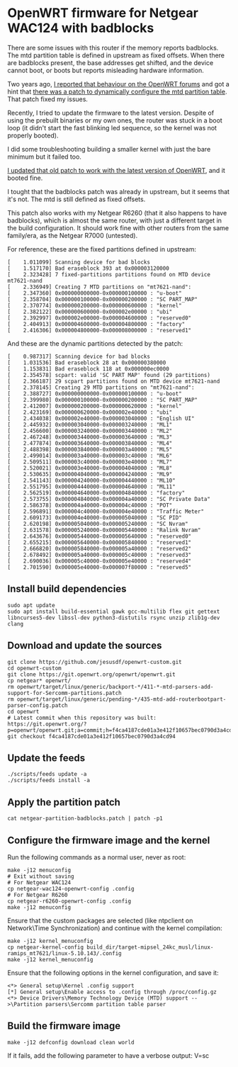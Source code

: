 # OpenWRT firmware for Netgear WAC124 with badblocks

There are some issues with this router if the memory reports badblocks. The mtd partition table is defined in upstream as fixed offsets. When there are badblocks present, the base addresses get shifted, and the device cannot boot, or boots but reports misleading hardware information.

Two years ago, [I reported that behaviour on the OpenWRT forums](https://forum.openwrt.org/t/strange-behaviour-on-5g-wifi-with-netgear-wac124/74771) and got a hint that [there was a patch to dynamically configure the mtd partition table](http://lists.infradead.org/pipermail/openwrt-devel/2020-June/029857.html ). That patch fixed my issues.

Recently, I tried to update the firmware to the latest version. Despite of using the prebuilt binaries or my own ones, the router was stuck in a boot loop (it didn't start the fast blinking led sequence, so the kernel was not properly booted).

I did some troubleshooting building a smaller kernel with just the bare minimum but it failed too.

[I updated that old patch to work with the latest version of OpenWRT](https://github.com/jesusdf/openwrt-custom/blob/main/netgear-partition-badblocks.patch), and it booted fine.

I tought that the badblocks patch was already in upstream, but it seems that it's not. The mtd is still defined as fixed offsets.

This patch also works with my Netgear R6260 (that it also happens to have badblocks), which is almost the same router, with just a different target in the build configuration. It should work fine with other routers from the same family/era, as the Netgear R7000 (untested).

For reference, these are the fixed partitions defined in upstream:

```
[    1.011099] Scanning device for bad blocks
[    1.517170] Bad eraseblock 393 at 0x000003120000
[    2.323428] 7 fixed-partitions partitions found on MTD device mt7621-nand
[    2.336949] Creating 7 MTD partitions on "mt7621-nand":
[    2.347360] 0x000000000000-0x000000100000 : "u-boot"
[    2.358704] 0x000000100000-0x000000200000 : "SC PART_MAP"
[    2.370774] 0x000000200000-0x000000600000 : "kernel"
[    2.382122] 0x000000600000-0x000002e00000 : "ubi"
[    2.392997] 0x000002e00000-0x000004600000 : "reserved0"
[    2.404913] 0x000004600000-0x000004800000 : "factory"
[    2.416306] 0x000004800000-0x000008000000 : "reserved1"
```

And these are the dynamic partitions detected by the patch:

```
[    0.987317] Scanning device for bad blocks
[    1.031536] Bad eraseblock 28 at 0x000000380000
[    1.153831] Bad eraseblock 118 at 0x000000ec0000
[    2.354578] scpart: valid 'SC PART MAP' found (29 partitions)
[    2.366187] 29 scpart partitions found on MTD device mt7621-nand
[    2.378145] Creating 29 MTD partitions on "mt7621-nand":
[    2.388727] 0x000000000000-0x000000100000 : "u-boot"
[    2.399980] 0x000000100000-0x000000200000 : "SC PART_MAP"
[    2.412007] 0x000000200000-0x000000620000 : "kernel"
[    2.423169] 0x000000620000-0x000002e40000 : "ubi"
[    2.434038] 0x000002e40000-0x000003040000 : "English UI"
[    2.445932] 0x000003040000-0x000003240000 : "ML1"
[    2.456600] 0x000003240000-0x000003440000 : "ML2"
[    2.467248] 0x000003440000-0x000003640000 : "ML3"
[    2.477874] 0x000003640000-0x000003840000 : "ML4"
[    2.488398] 0x000003840000-0x000003a40000 : "ML5"
[    2.499014] 0x000003a40000-0x000003c40000 : "ML6"
[    2.509511] 0x000003c40000-0x000003e40000 : "ML7"
[    2.520021] 0x000003e40000-0x000004040000 : "ML8"
[    2.530635] 0x000004040000-0x000004240000 : "ML9"
[    2.541143] 0x000004240000-0x000004440000 : "ML10"
[    2.551795] 0x000004440000-0x000004640000 : "ML11"
[    2.562519] 0x000004640000-0x000004840000 : "factory"
[    2.573755] 0x000004840000-0x000004a40000 : "SC Private Data"
[    2.586378] 0x000004a40000-0x000004c40000 : "POT"
[    2.596891] 0x000004c40000-0x000004e40000 : "Traffic Meter"
[    2.609173] 0x000004e40000-0x000005040000 : "SC PID"
[    2.620198] 0x000005040000-0x000005240000 : "SC Nvram"
[    2.631578] 0x000005240000-0x000005440000 : "Ralink Nvram"
[    2.643676] 0x000005440000-0x000005640000 : "reserved0"
[    2.655215] 0x000005640000-0x000005840000 : "reserved1"
[    2.666820] 0x000005840000-0x000005a40000 : "reserved2"
[    2.678492] 0x000005a40000-0x000005c40000 : "reserved3"
[    2.690036] 0x000005c40000-0x000005e40000 : "reserved4"
[    2.701590] 0x000005e40000-0x000007f80000 : "reserved5"
```

Install build dependencies
----
```
sudo apt update
sudo apt install build-essential gawk gcc-multilib flex git gettext libncurses5-dev libssl-dev python3-distutils rsync unzip zlib1g-dev clang
```

Download and update the sources
----
```
git clone https://github.com/jesusdf/openwrt-custom.git
cd openwrt-custom
git clone https://git.openwrt.org/openwrt/openwrt.git
cp netgear* openwrt/
rm openwrt/target/linux/generic/backport-*/411-*-mtd-parsers-add-support-for-Sercomm-partitions.patch
rm openwrt/target/linux/generic/pending-*/435-mtd-add-routerbootpart-parser-config.patch
cd openwrt
# Latest commit when this repository was built: https://git.openwrt.org/?p=openwrt/openwrt.git;a=commit;h=f4ca4187cde01a3e412f10657bec0790d3a4cd94
git checkout f4ca4187cde01a3e412f10657bec0790d3a4cd94
```

Update the feeds
----
```
./scripts/feeds update -a
./scripts/feeds install -a
```

Apply the partition patch
----
```
cat netgear-partition-badblocks.patch | patch -p1
```

Configure the firmware image and the kernel
----

Run the following commands as a normal user, never as root:
```
make -j12 menuconfig
# Exit without saving
# For Netgear WAC124
cp netgear-wac124-openwrt-config .config
# For Netgear R6260
cp netgear-r6260-openwrt-config .config
make -j12 menuconfig
```

Ensure that the custom packages are selected (like ntpclient on Network\Time Synchronization) and continue with the kernel compilation:

```
make -j12 kernel_menuconfig
cp netgear-kernel-config build_dir/target-mipsel_24kc_musl/linux-ramips_mt7621/linux-5.10.143/.config
make -j12 kernel_menuconfig
```

Ensure that the following options in the kernel configuration, and save it:
```
<*> General setup\Kernel .config support
[*] General setup\Enable access to .config through /proc/config.gz
<*> Device Drivers\Memory Technology Device (MTD) support -->\Partition parsers\Sercomm partition table parser
```

Build the firmware image
----

```
make -j12 defconfig download clean world
```

If it fails, add the following parameter to have a verbose output: V=sc
